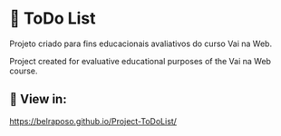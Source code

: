 # 💠 ToDo List 

 <p> Projeto criado para fins educacionais avaliativos do curso Vai na Web.</p>
 <p> Project created for evaluative educational purposes of the Vai na Web course.</p>
 
 ##
 ## 💠 View in:
 https://belraposo.github.io/Project-ToDoList/

